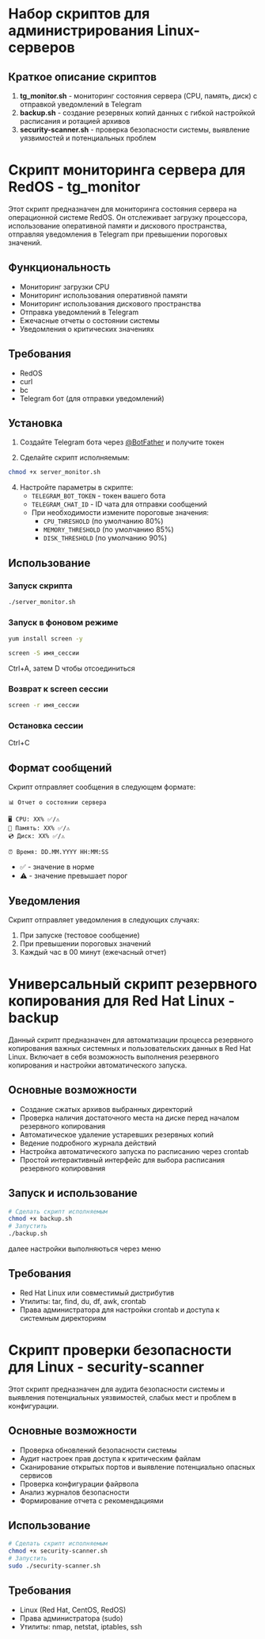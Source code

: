# Набор скриптов для администрирования Linux-серверов

## Краткое описание скриптов

1. **tg_monitor.sh** - мониторинг состояния сервера (CPU, память, диск) с отправкой уведомлений в Telegram
2. **backup.sh** - создание резервных копий данных с гибкой настройкой расписания и ротацией архивов
3. **security-scanner.sh** - проверка безопасности системы, выявление уязвимостей и потенциальных проблем

# Скрипт мониторинга сервера для RedOS - tg_monitor

Этот скрипт предназначен для мониторинга состояния сервера на операционной системе RedOS. Он отслеживает загрузку процессора, использование оперативной памяти и дискового пространства, отправляя уведомления в Telegram при превышении пороговых значений.

## Функциональность

- Мониторинг загрузки CPU
- Мониторинг использования оперативной памяти
- Мониторинг использования дискового пространства
- Отправка уведомлений в Telegram
- Ежечасные отчеты о состоянии системы
- Уведомления о критических значениях

## Требования

- RedOS
- curl
- bc
- Telegram бот (для отправки уведомлений)

## Установка

1. Создайте Telegram бота через [@BotFather](https://t.me/botfather) и получите токен

2. Сделайте скрипт исполняемым:
```bash
chmod +x server_monitor.sh
```

4. Настройте параметры в скрипте:
   - `TELEGRAM_BOT_TOKEN` - токен вашего бота
   - `TELEGRAM_CHAT_ID` - ID чата для отправки сообщений
   - При необходимости измените пороговые значения:
     - `CPU_THRESHOLD` (по умолчанию 80%)
     - `MEMORY_THRESHOLD` (по умолчанию 85%)
     - `DISK_THRESHOLD` (по умолчанию 90%)

## Использование

### Запуск скрипта

```bash
./server_monitor.sh
```

### Запуск в фоновом режиме
```bash
yum install screen -y
```
```bash
screen -S имя_сессии
```
Ctrl+A, затем D чтобы отсоединиться
### Возврат к screen сессии
```bash
screen -r имя_сессии
```
### Остановка сессии
Ctrl+С

## Формат сообщений

Скрипт отправляет сообщения в следующем формате:

```
📊 Отчет о состоянии сервера

🖥 CPU: XX% ✅/⚠️
💾 Память: XX% ✅/⚠️
💿 Диск: XX% ✅/⚠️

⏰ Время: DD.MM.YYYY HH:MM:SS
```

- ✅ - значение в норме
- ⚠️ - значение превышает порог

## Уведомления

Скрипт отправляет уведомления в следующих случаях:
1. При запуске (тестовое сообщение)
2. При превышении пороговых значений
3. Каждый час в 00 минут (ежечасный отчет)

# Универсальный скрипт резервного копирования для Red Hat Linux - backup

Данный скрипт предназначен для автоматизации процесса резервного копирования важных системных и пользовательских данных в Red Hat Linux. Включает в себя возможность выполнения резервного копирования и настройки автоматического запуска.

## Основные возможности

- Создание сжатых архивов выбранных директорий
- Проверка наличия достаточного места на диске перед началом резервного копирования
- Автоматическое удаление устаревших резервных копий
- Ведение подробного журнала действий
- Настройка автоматического запуска по расписанию через crontab
- Простой интерактивный интерфейс для выбора расписания резервного копирования

## Запуск и использование
```bash
# Сделать скрипт исполняемым
chmod +x backup.sh
# Запустить
./backup.sh
```
далее настройки выполняються через меню

## Требования

- Red Hat Linux или совместимый дистрибутив
- Утилиты: tar, find, du, df, awk, crontab
- Права администратора для настройки crontab и доступа к системным директориям 

# Скрипт проверки безопасности для Linux - security-scanner

Этот скрипт предназначен для аудита безопасности системы и выявления потенциальных уязвимостей, слабых мест и проблем в конфигурации.

## Основные возможности

- Проверка обновлений безопасности системы
- Аудит настроек прав доступа к критическим файлам
- Сканирование открытых портов и выявление потенциально опасных сервисов
- Проверка конфигурации файрвола
- Анализ журналов безопасности
- Формирование отчета с рекомендациями

## Использование

```bash
# Сделать скрипт исполняемым
chmod +x security-scanner.sh
# Запустить
sudo ./security-scanner.sh
```

## Требования

- Linux (Red Hat, CentOS, RedOS)
- Права администратора (sudo)
- Утилиты: nmap, netstat, iptables, ssh
